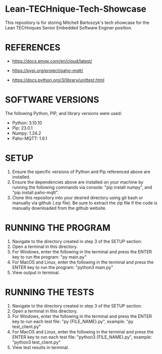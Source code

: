 # Lean-TECHnique-Tech-Showcase
This repository is for storing Mitchell Bartoszyk's tech showcase for the Lean TECHniques Senior Embedded Software Enginer position.

# REFERENCES

- https://docs.emqx.com/en/cloud/latest/

- https://pypi.org/project/paho-mqtt/

- https://docs.python.org/3/library/unittest.html

# SOFTWARE VERSIONS
The following Python, PIP, and library versions were used:
- Python: 3.10.10
- Pip: 23.0.1
- Numpy: 1.24.2
- Paho-MQTT: 1.6.1

# SETUP
1. Ensure the specific versions of Python and Pip referenced above are installed.
2. Ensure the dependencies above are installed on your machine by running the following commands via console: "pip install numpy", and "pip install paho-mqtt".
3. Clone this repository into your desired directory using git bash or manually via github (.zip file). Be sure to extract the zip file if the code is manually downloaded from the github website.

# RUNNING THE PROGRAM
1. Navigate to the directory created in step 3 of the SETUP section.
2. Open a terminal in this directory.
3. For Windows, enter the following in the terminal and press the ENTER key to run the program: "py main.py"
4. For MacOS and Linux, enter the following in the terminal and press the ENTER key to run the program: "python3 main.py"
5. View output in terminal. 

# RUNNING THE TESTS
1. Navigate to the directory created in step 3 of the SETUP section.
2. Open a terminal in this directory.
3. For Windows, enter the following in the terminal and press the ENTER key to run each test file: "py {FILE_NAME}.py", example: "py test_client.py"
4. For MacOS and Linux, enter the following in the terminal and press the ENTER key to run each test file: "python3 {FILE_NAME}.py", example: "python3 test_client.py"
5. View test results in terminal. 



